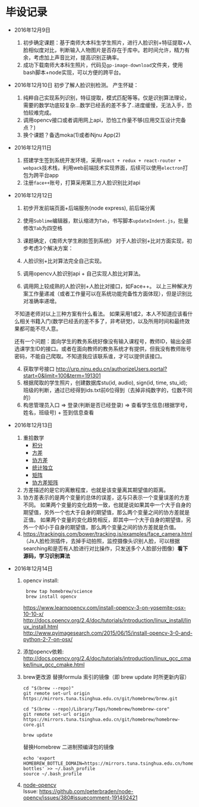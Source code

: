 # 毕设记录

- 2016年12月9日
	1. 初步确定课题：基于南师大本科生学生照片，进行人脸识别+特征提取+人脸相似度对比，判断输入人物图片是否存在于库中。若时间允许，精力有余，考虑加上声音比对，提高识别正确率。
	2. 成功下载南师大本科生照片，代码见`gp-image-download`文件夹，使用bash脚本+node实现，可以方便的跨平台。

- 2016年12月10日
	初步了解人脸识别检测。
	产生怀疑：
	1. 纯粹自己实现系列识别，特征提取，模式匹配等等。仅是识别算法理论，需要的数学功底较复杂...数学已经丢的差不多了..进度缓慢，无法入手，恐怕较难完成。
	2. 调用opencv接口或者调用网上api，恐怕工作量不够(应用交互设计完备点？)
	3. 换个课题？备选moka(1)或者iNjnu App(2)

- 2016年12月11日
	1. 搭建学生签到系统开发环境，采用`react + redux + react-router + webpack`技术栈，利用web前端技术实现界面，后续可以使用`electron`打包为跨平台app
	2. 注册`face++`账号，打算采用第三方人脸识别比对api
	
- 2016年12月12日
	1. 初步开发前端页面+后端服务(node express), 前后端分离
	2. 使用`Sublime`编辑器，默认缩进为`Tab`，书写脚本`updateIndent.js`，批量修改`Tab`为四空格
	
	3. 课题确定，《南师大学生刷脸签到系统》
	对于人脸识别+比对方面实现，初步考虑3个解决方案：
	1. 人脸识别+比对算法完全自己实现。
	2. 调用opencv人脸识别api + 自己实现人脸比对算法。
	3. 调用网上较成熟的人脸识别+人脸比对接口，如Face++。
	以上三种解决方案工作量递减（或者工作量可以在系统功能完备性方面体现），但是识别比对准确率递增。

	不知道老师对以上三种方案有什么看法。
	如果采用1或2，本人不知道应该看什么相关书籍入门(数学已经丢的差不多了，非考研党)，以及所用时间和最终效果都可能不尽人意。

	还有一个问题：面向学生的教务系统好像没有输入课程号，教师ID，输出全部选课学生ID的接口。或者在面向教师的教务系统才有提供，但我没有教师账号密码，不能自己爬取。不知道我应该联系谁，才可以提供该接口。
	
	4. 获取学号接口 http://urp.njnu.edu.cn/authorizeUsers.portal?start=0&limit=100&term=191301
	5. 根据爬取的学生照片，创建数据库stu(id, audio), sign(id, time, stu_id); 班级的判断，通过已经得到ids.txt前6位得到（去掉非纯数字的，位数不同的）
	6. 构思管理员入口 => 登录(判断是否已经登录) => 查看学生信息(根据学号，姓名，班级号) + 签到信息查看 

- 2016年12月13日
	1. 重拾数学
		- [积分](https://zh.wikipedia.org/wiki/%E7%A7%AF%E5%88%86)
		- [方差](https://zh.wikipedia.org/wiki/%E6%96%B9%E5%B7%AE)
		- [协方差](https://zh.wikipedia.org/wiki/%E5%8D%8F%E6%96%B9%E5%B7%AE)
		- [统计独立](https://zh.wikipedia.org/wiki/%E7%8B%AC%E7%AB%8B_(%E6%A6%82%E7%8E%87%E8%AE%BA))
		- [矩阵]()
		- [协方差矩阵]()
	2. 方差描述的是它的离散程度，也就是该变量离其期望值的距离。
	3. 协方差表示的是两个变量的总体的误差，这与只表示一个变量误差的方差不同。 如果两个变量的变化趋势一致，也就是说如果其中一个大于自身的期望值，另外一个也大于自身的期望值，那么两个变量之间的协方差就是正值。 如果两个变量的变化趋势相反，即其中一个大于自身的期望值，另外一个却小于自身的期望值，那么两个变量之间的协方差就是负值。
	4. https://trackingjs.com/bower/tracking.js/examples/face_camera.html （Js人脸检测插件，去掉手动拍照，监控摄像头识别人脸，可以根据searching和是否有人脸进行对比操作，只发送多个人脸部分图像）**看下源码，学习识别算法**

- 2016年12月14日
	1. opencv install:  
	
			brew tap homebrew/science
			brew install opencv
		https://www.learnopencv.com/install-opencv-3-on-yosemite-osx-10-10-x/  
		http://docs.opencv.org/2.4/doc/tutorials/introduction/linux_install/linux_install.html  
		http://www.pyimagesearch.com/2015/06/15/install-opencv-3-0-and-python-2-7-on-osx/
	2. 添加opencv依赖: http://docs.opencv.org/2.4/doc/tutorials/introduction/linux_gcc_cmake/linux_gcc_cmake.html
	3. brew更改源
		替换formula 索引的镜像（即 brew update 时所更新内容）
		```
		cd "$(brew --repo)"
		git remote set-url origin https://mirrors.tuna.tsinghua.edu.cn/git/homebrew/brew.git

		cd "$(brew --repo)/Library/Taps/homebrew/homebrew-core"
		git remote set-url origin https://mirrors.tuna.tsinghua.edu.cn/git/homebrew/homebrew-core.git

		brew update
		```
		替换Homebrew 二进制预编译包的镜像
		```
		echo 'export HOMEBREW_BOTTLE_DOMAIN=https://mirrors.tuna.tsinghua.edu.cn/homebrew-bottles' >> ~/.bash_profile
		source ~/.bash_profile
		```
	4. [node-opencv](https://github.com/peterbraden/node-opencv)  
		Issue: https://github.com/peterbraden/node-opencv/issues/380#issuecomment-191492421

